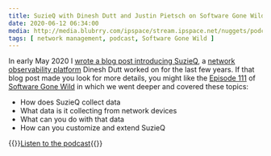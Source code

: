 ```yaml
---
title: SuzieQ with Dinesh Dutt and Justin Pietsch on Software Gone Wild
date: 2020-06-12 06:34:00
media: http://media.blubrry.com/ipspace/stream.ipspace.net/nuggets/podcast/Show_111-SuzieQ.mp3
tags: [ network management, podcast, Software Gone Wild ]
---
```

In early May 2020 I [wrote a blog post introducing SuzieQ](/2020/05/suzieq-useful-network-management-system.html), a [network observability platform](https://github.com/netenglabs/suzieq) Dinesh Dutt worked on for the last few years. If that blog post made you look for more details, you might like the [Episode 111](http://media.blubrry.com/ipspace/stream.ipspace.net/nuggets/podcast/Show_111-SuzieQ.mp3) of [Software Gone Wild](https://www.ipspace.net/Podcast/Software_Gone_Wild/) in which we went deeper and covered these topics:

* How does SuzieQ collect data
* What data is it collecting from network devices
* What can you do with that data
* How can you customize and extend SuzieQ

{{<jump>}}[Listen to the podcast](http://media.blubrry.com/ipspace/stream.ipspace.net/nuggets/podcast/Show_111-SuzieQ.mp3){{</jump>}}